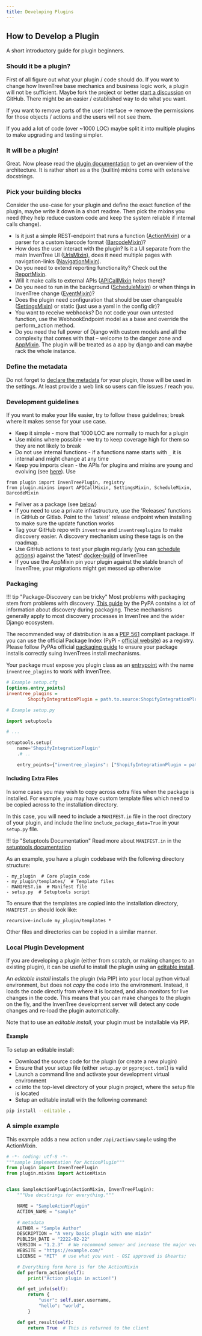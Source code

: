 ```yaml
---
title: Developing Plugins
---
```


## How to Develop a Plugin

A short introductory guide for plugin beginners.

### Should it be a plugin?
First of all figure out what your plugin / code should do.
If you want to change how InvenTree base mechanics and business logic work, a plugin will not be sufficient. Maybe fork the project or better [start a discussion](https://github.com/inventree/InvenTree/discussions) on GitHub. There might be an easier / established way to do what you want.

If you want to remove parts of the user interface -> remove the permissions for those objects / actions and the users will not see them.

If you add a lot of code (over ~1000 LOC) maybe split it into multiple plugins to make upgrading and testing simpler.

### It will be a plugin!
Great. Now please read the [plugin documentation](./index.md) to get an overview of the architecture. It is rather short as a the (builtin) mixins come with extensive docstrings.

### Pick your building blocks

Consider the use-case for your plugin and define the exact function of the plugin, maybe write it down in a short readme. Then pick the mixins you need (they help reduce custom code and keep the system reliable if internal calls change).

- Is it just a simple REST-endpoint that runs a function ([ActionMixin](./mixins/action.md)) or a parser for a custom barcode format ([BarcodeMixin](./mixins/barcode.md))?
- How does the user interact with the plugin? Is it a UI separate from the main InvenTree UI ([UrlsMixin](./mixins/urls.md)), does it need multiple pages with navigation-links ([NavigationMixin](./mixins/navigation.md)).
- Do you need to extend reporting functionality? Check out the [ReportMixin](./mixins/report.md).
- Will it make calls to external APIs ([APICallMixin](./mixins/api.md) helps there)?
- Do you need to run in the background ([ScheduleMixin](./mixins/schedule.md)) or when things in InvenTree change ([EventMixin](./mixins/event.md))?
- Does the plugin need configuration that should be user changeable ([SettingsMixin](./mixins/settings.md)) or static (just use a yaml in the config dir)?
- You want to receive webhooks? Do not code your own untested function, use the WebhookEndpoint model as a base and override the perform_action method.
- Do you need the full power of Django with custom models and all the complexity that comes with that – welcome to the danger zone and [AppMixin](./mixins/app.md). The plugin will be treated as a app by django and can maybe rack the whole instance.

### Define the metadata

Do not forget to [declare the metadata](./index.md#plugin-options) for your plugin, those will be used in the settings. At least provide a web link so users can file issues / reach you.

### Development guidelines
If you want to make your life easier, try to follow these guidelines; break where it makes sense for your use case.

- Keep it simple - more that 1000 LOC are normally to much for a plugin
- Use mixins where possible - we try to keep coverage high for them so they are not likely to break
- Do not use internal functions - if a functions name starts with `_` it is internal and might change at any time
- Keep you imports clean - the APIs for plugins and mixins are young and evolving (see [here](./index.md#imports)). Use
```
from plugin import InvenTreePlugin, registry
from plugin.mixins import APICallMixin, SettingsMixin, ScheduleMixin, BarcodeMixin
```
- Feliver as a package (see [below](#packaging))
- If you need to use a private infrastructure, use the 'Releases' functions in GitHub or Gitlab. Point to the 'latest' release endpoint when installing to make sure the update function works
- Tag your GitHub repo with `inventree` and `inventreeplugins` to make discovery easier. A discovery mechanism using these tags is on the roadmap.
- Use GitHub actions to test your plugin regularly (you can [schedule actions](https://docs.github.com/en/actions/learn-github-actions/events-that-trigger-workflows#schedule)) against the 'latest' [docker-build](https://hub.docker.com/r/inventree/inventree) of InvenTree
- If you use the AppMixin pin your plugin against the stable branch of InvenTree, your migrations might get messed up otherwise

### Packaging


!!! tip "Package-Discovery can be tricky"
    Most problems with packaging stem from problems with discovery. [This guide](https://setuptools.pypa.io/en/latest/userguide/package_discovery.html#automatic-discovery) by the PyPA contains a lot of information about discovery during packaging. These mechanisms generally apply to most discovery processes in InvenTree and the wider Django ecosystem.

The recommended way of distribution is as a [PEP 561](https://peps.python.org/pep-0561/) compliant package. If you can use the official Package Index (PyPi - [official website](https://pypi.org/)) as a registry.
Please follow PyPAs official [packaging guide](https://packaging.python.org/en/latest/tutorials/packaging-projects/) to ensure your package installs correctly suing InvenTrees install mechanisms.

Your package must expose you plugin class as an [entrypoint](https://setuptools.pypa.io/en/latest/userguide/entry_point.html) with the name `inventree_plugins` to work with InvenTree.

```setup.cfg
# Example setup.cfg
[options.entry_points]
inventree_plugins =
        ShopifyIntegrationPlugin = path.to.source:ShopifyIntegrationPluginClass
```

```setup.py
# Example setup.py

import setuptools

# ...

setuptools.setup(
    name='ShopifyIntegrationPlugin'
    .# ..

    entry_points={"inventree_plugins": ["ShopifyIntegrationPlugin = path.to.source:ShopifyIntegrationPluginClass"]}
```

#### Including Extra Files

In some cases you may wish to copy across extra files when the package is installed. For example, you may have custom template files which need to be copied across to the installation directory.

In this case, you will need to include a `MANIFEST.in` file in the root directory of your plugin, and include the line `include_package_data=True` in your `setup.py` file.

!!! tip "Setuptools Documentation"
    Read more about `MANIFEST.in` in the [setuptools documentation](https://setuptools.pypa.io/en/latest/userguide/miscellaneous.html)

As an example, you have a plugin codebase with the following directory structure:

```
- my_plugin  # Core plugin code
- my_plugin/templates/  # Template files
- MANIFEST.in  # Manifest file
- setup.py  # Setuptools script
```

To ensure that the templates are copied into the installation directory, `MANIFEST.in` should look like:

```
recursive-include my_plugin/templates *
```

Other files and directories can be copied in a similar manner.

### Local Plugin Development

If you are developing a plugin (either from scratch, or making changes to an existing plugin), it can be useful to install the plugin using an [editable install](https://setuptools.pypa.io/en/latest/userguide/development_mode.html).

An *editable install* installs the plugin (via PIP) into your local python virtual environment, but does not *copy* the code into the environment. Instead, it loads the code directly from where it is located, and also monitors for live changes in the code. This means that you can make changes to the plugin on the fly, and the InvenTree development server will detect any code changes and re-load the plugin automatically.

Note that to use an *editable install*, your plugin must be installable via PIP.

#### Example

To setup an editable install:

- Download the source code for the plugin (or create a new plugin)
- Ensure that your setup file (either `setup.py` or `pyproject.toml`) is valid
- Launch a command line and activate your development virtual environment
- `cd` into the top-level directory of your plugin project, where the setup file is located
- Setup an editable install with the following command:

```bash
pip install --editable .
```

### A simple example
This example adds a new action under `/api/action/sample` using the ActionMixin.
``` py
# -*- coding: utf-8 -*-
"""sample implementation for ActionPlugin"""
from plugin import InvenTreePlugin
from plugin.mixins import ActionMixin


class SampleActionPlugin(ActionMixin, InvenTreePlugin):
    """Use docstrings for everything."""

    NAME = "SampleActionPlugin"
    ACTION_NAME = "sample"

    # metadata
    AUTHOR = "Sample Author"
    DESCRIPTION = "A very basic plugin with one mixin"
    PUBLISH_DATE = "2222-02-22"
    VERSION = "1.2.3"  # We recommend semver and increase the major version with each new major release of InvenTree
    WEBSITE = "https://example.com/"
    LICENSE = "MIT"  # use what you want - OSI approved is &hearts;

    # Everything form here is for the ActionMixin
    def perform_action(self):
        print("Action plugin in action!")

    def get_info(self):
        return {
            "user": self.user.username,
            "hello": "world",
        }

    def get_result(self):
        return True  # This is returned to the client
```
